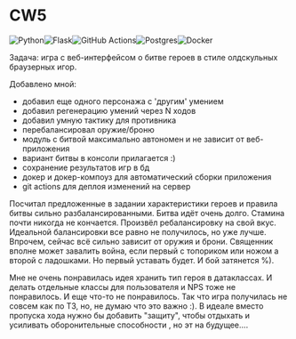 # CW5

![Python](https://img.shields.io/badge/python-3670A0?style=for-the-badge&logo=python&logoColor=ffdd54)![Flask](https://img.shields.io/badge/flask-%23000.svg?style=for-the-badge&logo=flask&logoColor=white)![GitHub Actions](https://img.shields.io/badge/github%20actions-%232671E5.svg?style=for-the-badge&logo=githubactions&logoColor=white)![Postgres](https://img.shields.io/badge/postgres-%23316192.svg?style=for-the-badge&logo=postgresql&logoColor=white)![Docker](https://img.shields.io/badge/docker-%230db7ed.svg?style=for-the-badge&logo=docker&logoColor=white)

Задача: игра с веб-интерфейсом о битве героев в стиле олдскульных браузерных игор.

Добавлено мной: 
- добавил еще одного персонажа с 'другим' умением
- добавил регенерацию умений через N ходов
- добавил умную тактику для противника
- перебалансировал оружие/броню
- модуль с битвой максимально автономен и не зависит от веб-приложения
- вариант битвы в консоли прилагается :)
- сохранение результатов игр в бд
- докер и докер-компоуз для автоматический сборки приложения
- git actions для деплоя изменений на сервер

Посчитал предложенные в задании характеристики героев и правила битвы сильно разбалансированными. 
Битва идёт очень долго. Стамина почти никогда не кончается. Произвёл ребалансировку на свой вкус. 
Идеальной балансировки все равно не получилось, но уже лучше. Впрочем, сейчас всё сильно зависит от оружия и брони. 
Священник вполне может завалить война, если первый с топориком или ножом а второй с ладошками. Но первый уставать
будет. И бой затянется %).

Мне не очень понравилась идея хранить тип героя в датаклассах. 
И делать отдельные классы для пользователя и NPS тоже не понравилось. 
И еще что-то не понравилось. Так что игра получилась не совсем как по ТЗ, но, 
не думаю что это важно :). В идеале вместо пропуска хода нужно бы 
добавить "защиту", чтобы отдыхать и усиливать оборонительные способности , 
но эт на будущее....
